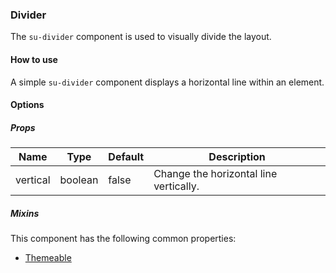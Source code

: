 ### Divider

The `su-divider` component is used to visually divide the layout.

<su-divider class = "mb-8" />

#### How to use

A simple `su-divider` component displays a horizontal line within an element.

<sample />

#### Options

##### Props

| Name | Type | Default | Description |
| ---- | ---- | ------- | ----------- |
| vertical | boolean | false | Change the horizontal line vertically. |

##### Mixins

This component has the following common properties:

- [Themeable](/internals/mixins#Themeable)